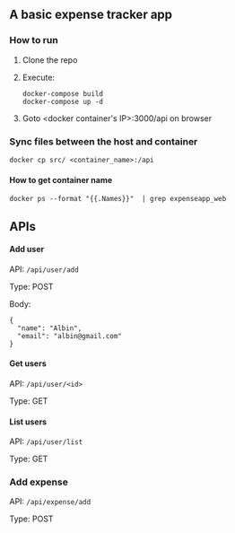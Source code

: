 ## A basic expense tracker app

### How to run
1. Clone the repo
2. Execute:

    ```
    docker-compose build
    docker-compose up -d
    ```
3. Goto <docker container's IP>:3000/api on browser

### Sync files between the host and container

```
docker cp src/ <container_name>:/api
```

#### How to get container name

```
docker ps --format "{{.Names}}"  | grep expenseapp_web
```


## APIs


#### Add user

  API: `/api/user/add`

  Type: POST

  Body:

  ```
  {
    "name": "Albin",
    "email": "albin@gmail.com"
  }
  ```

#### Get users

  API: `/api/user/<id>`

  Type: GET

#### List users

  API: `/api/user/list`

  Type: GET

### Add expense

 API: `/api/expense/add`

 Type: POST
